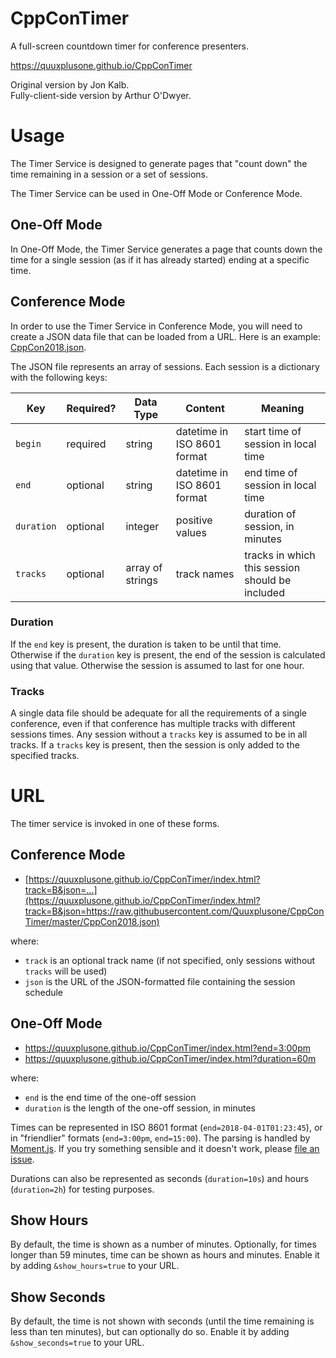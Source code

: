 # CppConTimer

A full-screen countdown timer for conference presenters.

https://quuxplusone.github.io/CppConTimer

Original version by Jon Kalb.  
Fully-client-side version by Arthur O'Dwyer.

# Usage

The Timer Service is designed to generate pages that "count down" the time
remaining in a session or a set of sessions.

The Timer Service can be used in One-Off Mode or Conference Mode.

## One-Off Mode

In One-Off Mode, the Timer Service generates a page that counts down the time
for a single session (as if it has already started) ending at a specific time.

## Conference Mode

In order to use the Timer Service in Conference Mode, you will need to create a
JSON data file that can be loaded from a URL. Here is an example: [CppCon2018.json](/CppCon2018.json).

The JSON file represents an array of sessions. Each session is a dictionary
with the following keys:

| Key        | Required? | Data Type        | Content                     | Meaning
|------------|-----------|------------------|-----------------------------|----------------
| `begin`    | required  | string           | datetime in ISO 8601 format | start time of session in local time
| `end`      | optional  | string           | datetime in ISO 8601 format | end time of session in local time
| `duration` | optional  | integer          | positive values             | duration of session, in minutes
| `tracks`   | optional  | array of strings | track names                 | tracks in which this session should be included

### Duration

If the `end` key is present, the duration is taken to be until that time.
Otherwise if the `duration` key is present, the end of the session is calculated
using that value. Otherwise the session is assumed to last for one hour.

### Tracks

A single data file should be adequate for all the requirements of a single conference,
even if that conference has multiple tracks with different sessions times. Any session
without a `tracks` key is assumed to be in all tracks. If a `tracks` key is present,
then the session is only added to the specified tracks.

# URL

The timer service is invoked in one of these forms.

## Conference Mode

- [https://quuxplusone.github.io/CppConTimer/index.html?track=B&json=...](https://quuxplusone.github.io/CppConTimer/index.html?track=B&json=https://raw.githubusercontent.com/Quuxplusone/CppConTimer/master/CppCon2018.json)

where:

- `track` is an optional track name (if not specified, only sessions without `tracks` will be used)
- `json` is the URL of the JSON-formatted file containing the session schedule

## One-Off Mode

- https://quuxplusone.github.io/CppConTimer/index.html?end=3:00pm
- https://quuxplusone.github.io/CppConTimer/index.html?duration=60m

where:

- `end` is the end time of the one-off session
- `duration` is the length of the one-off session, in minutes

Times can be represented in ISO 8601 format (`end=2018-04-01T01:23:45`), or in
"friendlier" formats (`end=3:00pm`, `end=15:00`).
The parsing is handled by [Moment.js](https://momentjs.com).
If you try something sensible and it doesn't work,
please [file an issue](https://github.com/Quuxplusone/CppConTimer/issues).

Durations can also be represented as seconds (`duration=10s`) and hours (`duration=2h`)
for testing purposes.

## Show Hours

By default, the time is shown as a number of minutes.
Optionally, for times longer than 59 minutes, time can be shown as hours and minutes.
Enable it by adding `&show_hours=true` to your URL.

## Show Seconds

By default, the time is not shown with seconds (until the time remaining is less
than ten minutes), but can optionally do so.
Enable it by adding `&show_seconds=true` to your URL.

